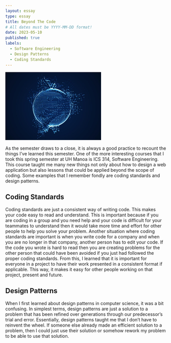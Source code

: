 ```yaml
---
layout: essay
type: essay
title: Beyond The Code
# All dates must be YYYY-MM-DD format!
date: 2023-05-10
published: true
labels:
  - Software Engineering
  - Design Patterns
  - Coding Standards
---
```


<img width="300px" class="rounded float-start pe-4" src="../img/coding_world.jpg">

As the semester draws to a close, it is always a good practice to recount the things I’ve learned this semester. One of the more interesting courses that I took this spring semester at UH Manoa is ICS 314, Software Engineering. This course taught me many new things not only about how to design a web application but also lessons that could be applied beyond the scope of coding. Some examples that I remember fondly are coding standards and design patterns.

## Coding Standards
Coding standards are just a consistent way of writing code. This makes your code easy to read and understand. This is important because if you are coding in a group and you need help and your code is difficult for your teammates to understand then it would take more time and effort for other people to help you solve your problem. Another situation where coding standards are important is when you write code for a company and when you are no longer in that company, another person has to edit your code. If the code you wrote is hard to read then you are creating problems for the other person that could have been avoided if you just had followed the proper coding standards. From this, I learned that it is important for everyone in a project to have their work presented in a consistent format if applicable. This way, it makes it easy for other people working on that project, present and future.

## Design Patterns
When I first learned about design patterns in computer science, it was a bit confusing. In simplest terms, design patterns are just a solution to a problem that has been refined over generations through our predecessor’s trial and error. Essentially, design patterns taught me that I don’t have to reinvent the wheel. If someone else already made an efficient solution to a problem, then I could just use their solution or somehow rework my problem to be able to use that solution. 
